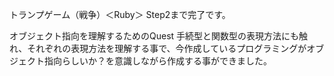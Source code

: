 トランプゲーム（戦争）＜Ruby＞
Step2まで完了です。

オブジェクト指向を理解するためのQuest
手続型と関数型の表現方法にも触れ、それぞれの表現方法を理解する事で、今作成しているプログラミングがオブジェクト指向らしいか？を意識しながら作成する事ができました。
